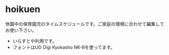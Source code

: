 # hoikuen
休園中の保育園児のタイムスケジュールです。ご家庭の環境に合わせて編集してお使い下さい。
* いらすとや利用です。
* フォントはUD Digi Kyokasho NK-Bを使ってます。

